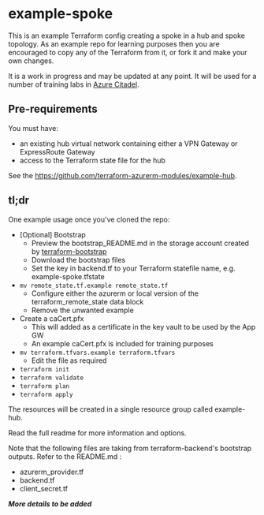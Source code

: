 # example-spoke

This is an example Terraform config creating a spoke in a hub and spoke topology. As an example repo for learning purposes then you are encouraged to copy any of the Terraform from it, or fork it and make your own changes.

It is a work in progress and may be updated at any point. It will be used for a number of training labs in [Azure Citadel](https://azurecitadel.com).

## Pre-requirements

You must have:

* an existing hub virtual network containing either a VPN Gateway or ExpressRoute Gateway
* access to the Terraform state file for the hub

See the <https://github.com/terraform-azurerm-modules/example-hub>.

## tl;dr

One example usage once you've cloned the repo:

* [Optional] Bootstrap
  * Preview the bootstrap_README.md in the storage account created by [terraform-bootstrap](https://github.com/terraform-azurerm-modules/terraform-bootstrap)
  * Download the bootstrap files
  * Set the key in backend.tf to your Terraform statefile name, e.g. example-spoke.tfstate
* `mv remote_state.tf.example remote_state.tf`
  * Configure either the azurerm or local version of the terraform_remote_state data block
  * Remove the unwanted example
* Create a caCert.pfx
  * This will added as a certificate in the key vault to be used by the App GW
  * An example caCert.pfx is included for training purposes
* `mv terraform.tfvars.example terraform.tfvars`
  * Edit the file as required
* `terraform init`
* `terraform validate`
* `terraform plan`
* `terraform apply`

The resources will be created in a single resource group called example-hub.

Read the full readme for more information and options.

Note that the following files are taking from terraform-backend's bootstrap outputs. Refer to the README.md :

* azurerm_provider.tf
* backend.tf
* client_secret.tf

***More details to be added***
